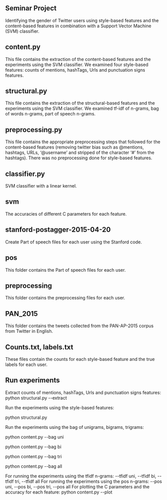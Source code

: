 ## Seminar Project

Identifying the gender of Twitter users using style-based features and the content-based features in combination with a Support Vector Machine (SVM) classifier.

## content.py

This file contains the extraction of the content-based features and the experiments using the SVM classifier. We examined four style-based features: counts of mentions, hashTags, Urls and punctuation signs features.

## structural.py

This file contains the extraction of the structural-based features and the experiments using the SVM classifier. We examined tf-idf of n-grams, bag of words n-grams, part of speech n-grams.

## preprocessing.py

This file contains the appropriate preprocessing steps that followed for the content-based features (removing twitter bias such as @mentions, hashtags, URLs, ‘@username’ and  stripped of the character ‘#’ from the hashtags). There was no preprocessing done for style-based features.

## classifier.py 

SVM classifier with a linear kernel.

## svm

The accuracies of different C parameters for each feature.

## stanford-postagger-2015-04-20

Create Part of speech files for each user using the Stanford code.

## pos

This folder contains the Part of speech files for each user.

## preprocessing

This folder contains the preprocessing files for each user.

## PAN_2015

This folder contains the tweets collected from the PAN-AP-2015 corpus from Twitter in English.

## Counts.txt, labels.txt

These files contain the counts for each style-based feature and the true labels for each user.

## Run experiments

Extract counts of mentions, hashTags, Urls and punctuation signs features:
python structural.py --extract 

Run the experiments using the style-based features:

python structural.py


Run the experiments using the bag of unigrams, bigrams, trigrams:

python content.py --bag uni

python content.py --bag bi

python content.py --bag tri

python content.py --bag all

For running the experiments using the tfidf n-grams: --tfidf uni, --tfidf bi, --tfidf tri, --tfidf all
For running the experiments using the pos n-grams: --pos uni, --pos bi, --pos tri, --pos all
For plotting the C parameters and the accuracy for each feature: python content.py --plot



